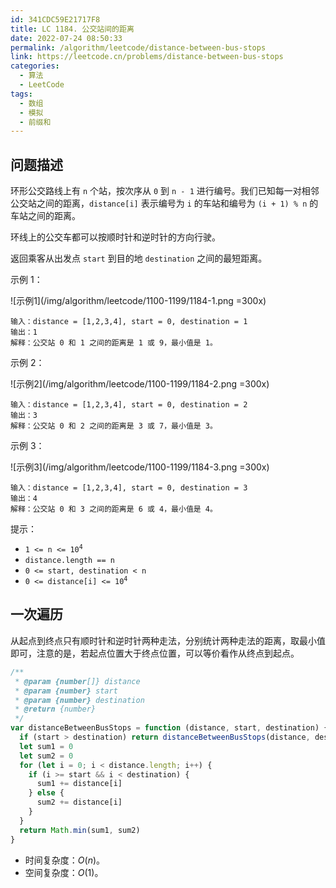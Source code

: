 ```yaml
---
id: 341CDC59E21717F8
title: LC 1184. 公交站间的距离
date: 2022-07-24 08:50:33
permalink: /algorithm/leetcode/distance-between-bus-stops
link: https://leetcode.cn/problems/distance-between-bus-stops
categories:
  - 算法
  - LeetCode
tags:
  - 数组
  - 模拟
  - 前缀和
---
```


<Level :type='1'/>

## 问题描述

环形公交路线上有 `n` 个站，按次序从 `0` 到 `n - 1` 进行编号。我们已知每一对相邻公交站之间的距离，`distance[i]` 表示编号为 `i` 的车站和编号为 `(i + 1) % n` 的车站之间的距离。

环线上的公交车都可以按顺时针和逆时针的方向行驶。

返回乘客从出发点 `start` 到目的地 `destination` 之间的最短距离。

示例 1：

![示例1](/img/algorithm/leetcode/1100-1199/1184-1.png =300x)

```text
输入：distance = [1,2,3,4], start = 0, destination = 1
输出：1
解释：公交站 0 和 1 之间的距离是 1 或 9，最小值是 1。
```

示例 2：

![示例2](/img/algorithm/leetcode/1100-1199/1184-2.png =300x)

```text
输入：distance = [1,2,3,4], start = 0, destination = 2
输出：3
解释：公交站 0 和 2 之间的距离是 3 或 7，最小值是 3。
```

示例 3：

![示例3](/img/algorithm/leetcode/1100-1199/1184-3.png =300x)

```text
输入：distance = [1,2,3,4], start = 0, destination = 3
输出：4
解释：公交站 0 和 3 之间的距离是 6 或 4，最小值是 4。
```

提示：

- <code>1 <= n <= 10<sup>4</sup></code>
- `distance.length == n`
- `0 <= start, destination < n`
- <code>0 <= distance[i] <= 10<sup>4</sup></code>

## 一次遍历

从起点到终点只有顺时针和逆时针两种走法，分别统计两种走法的距离，取最小值即可，注意的是，若起点位置大于终点位置，可以等价看作从终点到起点。

```javascript
/**
 * @param {number[]} distance
 * @param {number} start
 * @param {number} destination
 * @return {number}
 */
var distanceBetweenBusStops = function (distance, start, destination) {
  if (start > destination) return distanceBetweenBusStops(distance, destination, start)
  let sum1 = 0
  let sum2 = 0
  for (let i = 0; i < distance.length; i++) {
    if (i >= start && i < destination) {
      sum1 += distance[i]
    } else {
      sum2 += distance[i]
    }
  }
  return Math.min(sum1, sum2)
}
```

- 时间复杂度：$O(n)$。
- 空间复杂度：$O(1)$。
